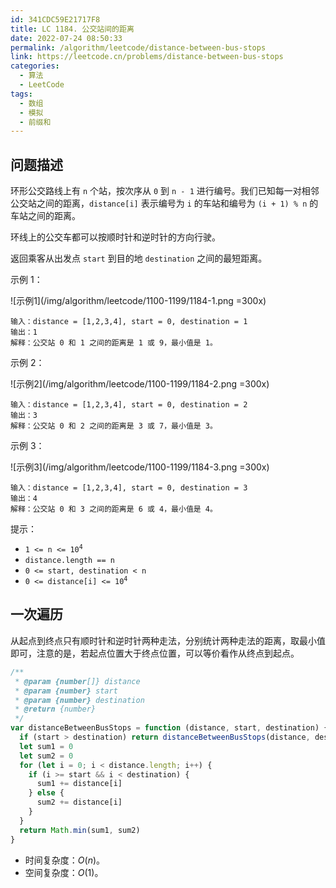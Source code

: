 ```yaml
---
id: 341CDC59E21717F8
title: LC 1184. 公交站间的距离
date: 2022-07-24 08:50:33
permalink: /algorithm/leetcode/distance-between-bus-stops
link: https://leetcode.cn/problems/distance-between-bus-stops
categories:
  - 算法
  - LeetCode
tags:
  - 数组
  - 模拟
  - 前缀和
---
```


<Level :type='1'/>

## 问题描述

环形公交路线上有 `n` 个站，按次序从 `0` 到 `n - 1` 进行编号。我们已知每一对相邻公交站之间的距离，`distance[i]` 表示编号为 `i` 的车站和编号为 `(i + 1) % n` 的车站之间的距离。

环线上的公交车都可以按顺时针和逆时针的方向行驶。

返回乘客从出发点 `start` 到目的地 `destination` 之间的最短距离。

示例 1：

![示例1](/img/algorithm/leetcode/1100-1199/1184-1.png =300x)

```text
输入：distance = [1,2,3,4], start = 0, destination = 1
输出：1
解释：公交站 0 和 1 之间的距离是 1 或 9，最小值是 1。
```

示例 2：

![示例2](/img/algorithm/leetcode/1100-1199/1184-2.png =300x)

```text
输入：distance = [1,2,3,4], start = 0, destination = 2
输出：3
解释：公交站 0 和 2 之间的距离是 3 或 7，最小值是 3。
```

示例 3：

![示例3](/img/algorithm/leetcode/1100-1199/1184-3.png =300x)

```text
输入：distance = [1,2,3,4], start = 0, destination = 3
输出：4
解释：公交站 0 和 3 之间的距离是 6 或 4，最小值是 4。
```

提示：

- <code>1 <= n <= 10<sup>4</sup></code>
- `distance.length == n`
- `0 <= start, destination < n`
- <code>0 <= distance[i] <= 10<sup>4</sup></code>

## 一次遍历

从起点到终点只有顺时针和逆时针两种走法，分别统计两种走法的距离，取最小值即可，注意的是，若起点位置大于终点位置，可以等价看作从终点到起点。

```javascript
/**
 * @param {number[]} distance
 * @param {number} start
 * @param {number} destination
 * @return {number}
 */
var distanceBetweenBusStops = function (distance, start, destination) {
  if (start > destination) return distanceBetweenBusStops(distance, destination, start)
  let sum1 = 0
  let sum2 = 0
  for (let i = 0; i < distance.length; i++) {
    if (i >= start && i < destination) {
      sum1 += distance[i]
    } else {
      sum2 += distance[i]
    }
  }
  return Math.min(sum1, sum2)
}
```

- 时间复杂度：$O(n)$。
- 空间复杂度：$O(1)$。
